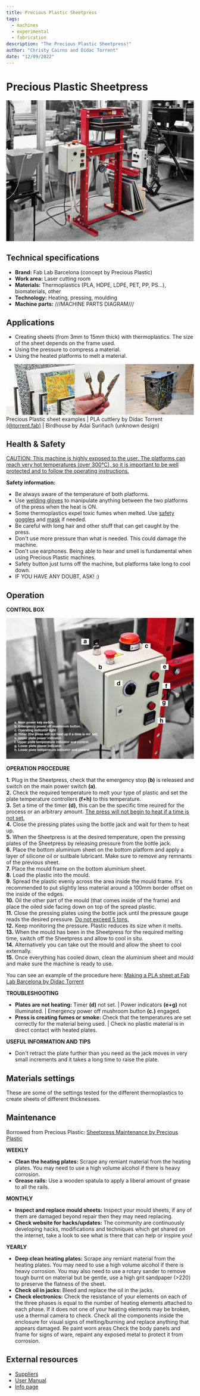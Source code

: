```yaml
---
title: Precious Plastic Sheetpress
tags:
  - machines
  - experimental
  - fabrication
description: "The Precious Plastic Sheetpress!"
author: "Christy Cairns and Dídac Torrent"
date: "12/09/2022"
---
```


# Precious Plastic Sheetpress

![](../../assets/sheetpress_cover.jpg)

## Technical specifications

- **Brand:** Fab Lab Barcelona (concept by Precious Plastic)
- **Work area:** Laser cutting room 
- **Materials:** Thermoplastics (PLA, HDPE, LDPE, PET, PP, PS...), biomaterials, other
- **Technology:** Heating, pressing, moulding
- **Machine parts:**  ///MACHINE PARTS DIAGRAM///  

## Applications

  - Creating sheets (from 3mm to 15mm thick) with thermoplastics. The size of the sheet depends on the frame used.
  - Using the pressure to compress a material.
  - Using the heated platforms to melt a material.

![](../../assets/sheetpress_applications.jpg)
Precious Plastic sheet examples | PLA cuttlery by Dídac Torrent [(@torrent.fab)](https://www.instagram.com/torrent.fab/) | Birdhouse by Adai Suriñach (unknown design)  

## Health & Safety

<ins>CAUTION: This machine is highly exposed to the user. The platforms can reach very hot temperatures (over 300°C), so it is important to be well protected and to follow the operating instructions.</ins>  

**Safety information:**
  - Be always aware of the temperature of both platforms.
  - Use <ins>welding gloves</ins> to manipulate anything between the two platforms of the press when the heat is ON.
  - Some thermoplastics expel toxic fumes when melted. Use <ins>safety goggles</ins> and <ins>mask</ins> if needed.
  - Be careful with long hair and other stuff that can get caught by the press.
  - Don't use more pressure than what is needed. This could damage the machine.
  - Don't use earphones. Being able to hear and smell is fundamental when using Precious Plastic machines.
  - Safety button just turns off the machine, but platforms take long to cool down.
  - IF YOU HAVE ANY DOUBT, ASK! :)  

## Operation

**CONTROL BOX**

![](../../assets/control_box_press.jpg)

**OPERATION PROCEDURE**

**1.** Plug in the Sheetpress, check that the emergency stop **(b)** is released and switch on the main power switch **(a)**.  
**2.** Check the required temperature to melt your type of plastic and set the plate temperature controllers **(f+h)** to this temperature.  
**3.** Set a time of the timer **(d)**, this can be the specific time reuired for the process or an arbitrary amount. <ins>The press will not begin to heat if a time is not set.</ins>  
**4.** Close the pressing plates using the bottle jack and wait for them to heat up.  
**5.** When the Sheetpress is at the desired temperature, open the pressing plates of the Sheetpress by releasing pressure from the bottle jack.  
**6.** Place the bottom aluminium sheet on the bottom platform and apply a layer of silicone oil or suitbale lubricant. Make sure to remove any remnants of the previous sheet.  
**7.** Place the mould frame on the bottom aluminium sheet.  
**8.** Load the plastic into the mould.  
**9.** Spread the plastic evenly across the area inside the mould frame. It's recommended to put slightly less material around a 100mm border offset on the inside of the edges.  
**10.** Oil the other part of the mould (that comes inside of the frame) and place the oiled side facing down on top of the spread plastic.  
**11.** Close the pressing plates using the bottle jack until the pressure gauge reads the desired pressure. <ins>Do not exceed 5 tons.</ins>  
**12.** Keep monitoring the pressure. Plastic reduces its size when it melts.  
**13.** When the mould has been in the Sheetpress for the required melting time, switch off the Sheetpress and allow to cool in situ.  
**14.** Alternatively you can take out the mould and allow the sheet to cool externally.  
**15.** Once everything has cooled down, clean the aluminium sheet and mould and make sure the machine is ready to use.  

You can see an example of the procedure here: [Making a PLA sheet at Fab Lab Barcelona by Dídac Torrent](https://www.instagram.com/reel/CiSu4QyAFjV/)  

**TROUBLESHOOTING**

- **Plates are not heating:** Timer **(d)** not set. | Power indicators **(e+g)** not illuminated. | Emergency power off mushroom button **(c.)** engaged.
- **Press is creating fumes or smoke:** Check that the temperatures are set correctly for the material being used. | Check no plastic material is in direct contact with heated plates.

**USEFUL INFORMATION AND TIPS**

- Don't retract the plate further than you need as the jack moves in very small increments and it takes a long time to raise the plate.

## Materials settings
These are some of the settings tested for the different thermoplastics to create sheets of different thicknesses.  

## Maintenance
Borrowed from Precious Plastic: [Sheetpress Maintenance by Precious Plastic](https://onearmy.github.io/academy/build/sheetpressrun#-maintain)

**WEEKLY**  
- **Clean the heating plates:** Scrape any remiant material from the heating plates. You may need to use a high volume alcohol if there is heavy corrosion.  
- **Grease rails:** Use a wooden spatula to apply a liberal amount of grease to all the rails.  

**MONTHLY**  
- **Inspect and replace mould sheets:** Inspect your mould sheets, if any of them are damaged beyond repair then they may need replacing.  
- **Check website for hacks/updates:** The community are continuously developing hacks, modifications and techniques which get shared on the internet, take a look to see what is there that can help or inspire you!  

**YEARLY**  
- **Deep clean heating plates:** Scrape any remiant material from the heating plates. You may need to use a high volume alcohol if there is heavy corrosion. You may also need to use a rotary sander to remove tough burnt on material but be gentle, use a high grit sandpaper (>220) to preserve the flatness of the sheet.  
- **Check oil in jacks:** Bleed and replace the oil in the jacks.  
- **Check electronics:** Check the resistance of your elements on each of the three phases is equal to the number of heating elements attached to each phase. If it does not one of your heating elements may be broken, use a thermal camera to check. Check all the components inside the enclosure for visual signs of melting/burning and replace anything that appears damaged. Re paint worn areas Check the body panels and frame for signs of ware, repaint any exposed metal to protect it from corrosion.    

## External resources

  - [Suppliers](https://community.preciousplastic.com/academy/build/sheetpress)
  - [User Manual](https://community.preciousplastic.com/academy/build/sheetpressrun)
  - [Info page](https://community.preciousplastic.com/academy/build/sheetpress)

